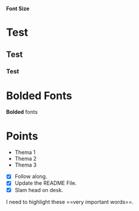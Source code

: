 **Font Size**

# Test
## Test
### Test

# Bolded Fonts
**Bolded** fonts

# Points

- Thema 1
- Thema 2
- Thema 3


- [x] Follow along.
- [x] Update the README File.
- [x] Slam head on desk. 

I need to highlight these ==very important words==.
